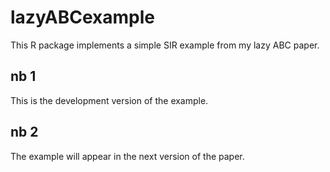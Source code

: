 lazyABCexample
==============

This R package implements a simple SIR example from my lazy ABC paper.

nb 1
----

This is the development version of the example.

nb 2
----

The example will appear in the next version of the paper.
